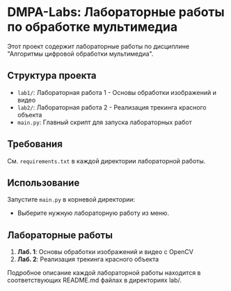 # DMPA-Labs: Лабораторные работы по обработке мультимедиа

Этот проект содержит лабораторные работы по дисциплине "Алгоритмы цифровой обработки мультимедиа".

## Структура проекта

- `lab1/`: Лабораторная работа 1 - Основы обработки изображений и видео
- `lab2/`: Лабораторная работа 2 - Реализация трекинга красного объекта
- `main.py`: Главный скрипт для запуска лабораторных работ

## Требования

См. `requirements.txt` в каждой директории лабораторной работы.

## Использование

Запустите `main.py` в корневой директории:
- Выберите нужную лабораторную работу из меню.

## Лабораторные работы

1. **Лаб. 1**: Основы обработки изображений и видео с OpenCV
2. **Лаб. 2**: Реализация трекинга красного объекта

Подробное описание каждой лабораторной работы находится в соответствующих README.md файлах в директориях lab/.
